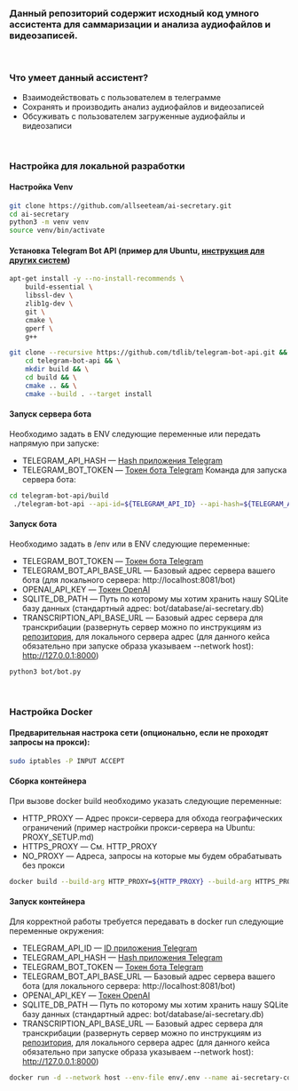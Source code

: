 ### Данный репозиторий содержит исходный код умного ассистента для саммаризации и анализа аудиофайлов и видеозаписей.


<br>


### Что умеет данный ассистент?
- Взаимодействовать с пользователем в телеграмме
- Сохранять и производить анализ аудиофайлов и видеозаписей
- Обсуживать с пользователем загруженные аудиофайлы и видеозаписи


<br>


### Настройка для локальной разработки

#### Настройка Venv
```bash
git clone https://github.com/allseeteam/ai-secretary.git
cd ai-secretary
python3 -m venv venv
source venv/bin/activate 
```

#### Установка Telegram Bot API (пример для Ubuntu, [инструкция для других систем](https://github.com/allseeteam/telegram-bot-api))
```bash
apt-get install -y --no-install-recommends \
    build-essential \
    libssl-dev \
    zlib1g-dev \
    git \
    cmake \
    gperf \
    g++

git clone --recursive https://github.com/tdlib/telegram-bot-api.git && \
    cd telegram-bot-api && \
    mkdir build && \
    cd build && \
    cmake .. && \
    cmake --build . --target install
```

#### Запуск сервера бота
Необходимо задать в ENV следующие переменные или передать напрямую при запуске:
- TELEGRAM_API_HASH — [Hash приложения Telegram](https://tlgrm.ru/docs/api/obtaining_api_id)
- TELEGRAM_BOT_TOKEN — [Токен бота Telegram](https://core.telegram.org/bots/tutorial#obtain-your-bot-token)
Команда для запуска сервера бота:
```bash
cd telegram-bot-api/build
 ./telegram-bot-api --api-id=${TELEGRAM_API_ID} --api-hash=${TELEGRAM_API_HASH}
```

#### Запуск бота
Необходимо задать в /env или в ENV следующие переменные:
- TELEGRAM_BOT_TOKEN — [Токен бота Telegram](https://core.telegram.org/bots/tutorial#obtain-your-bot-token)
- TELEGRAM_BOT_API_BASE_URL — Базовый адрес сервера вашего бота (для локального сервера: http://localhost:8081/bot)
- OPENAI_API_KEY — [Токен OpenAI](https://platform.openai.com/docs/quickstart?context=python#:~:text=Set%20up%20your%20API%20key%20for%20a%20single%20project)
- SQLITE_DB_PATH — Путь по которому мы хотим хранить нашу SQLite базу данных 
(стандартный адрес: bot/database/ai-secretary.db)
- TRANSCRIPTION_API_BASE_URL — Базовый адрес сервера для транскрибации (развернуть сервер можно по инструкциям из [репозитория](https://github.com/allseeteam/whisperx-fastapi), для локального сервера адрес (для данного кейса обязательно при запуске образа указываем --network host): http://127.0.0.1:8000)

```bash
python3 bot/bot.py
```


<br>


### Настройка Docker
#### Предварительная настрока сети (опционально, если не проходят запросы на прокси):
```bash
sudo iptables -P INPUT ACCEPT
```

#### Сборка контейнера
При вызове docker build необходимо указать следующие переменные:
- HTTP_PROXY — Адрес прокси-сервера для обхода географических ограничений (пример настройки прокси-сервера на Ubuntu: PROXY_SETUP.md)
- HTTPS_PROXY — См. HTTP_PROXY
- NO_PROXY — Адреса, запросы на которые мы будем обрабатывать без прокси
```bash
docker build --build-arg HTTP_PROXY=${HTTP_PROXY} --build-arg HTTPS_PROXY=${HTTPS_PROXY} --build-arg NO_PROXY=${NO_PROXY} -t ai-secretary .
```

#### Запуск контейнера
Для корректной работы требуется передавать в docker run следующие переменные окружения:
- TELEGRAM_API_ID — [ID приложения Telegram](https://tlgrm.ru/docs/api/obtaining_api_id)
- TELEGRAM_API_HASH — [Hash приложения Telegram](https://tlgrm.ru/docs/api/obtaining_api_id)
- TELEGRAM_BOT_TOKEN — [Токен бота Telegram](https://core.telegram.org/bots/tutorial#obtain-your-bot-token)
- TELEGRAM_BOT_API_BASE_URL — Базовый адрес сервера вашего бота (для локального сервера: http://localhost:8081/bot)
- OPENAI_API_KEY — [Токен OpenAI](https://platform.openai.com/docs/quickstart?context=python#:~:text=Set%20up%20your%20API%20key%20for%20a%20single%20project)
- SQLITE_DB_PATH — Путь по которому мы хотим хранить нашу SQLite базу данных 
(стандартный адрес: bot/database/ai-secretary.db)
- TRANSCRIPTION_API_BASE_URL — Базовый адрес сервера для транскрибации (развернуть сервер можно по инструкциям из [репозитория](https://github.com/allseeteam/whisperx-fastapi), для локального сервера адрес (для данного кейса обязательно при запуске образа указываем --network host): http://127.0.0.1:8000)                                                                                                                                                   
```bash
docker run -d --network host --env-file env/.env --name ai-secretary-container ai-secretary
```
